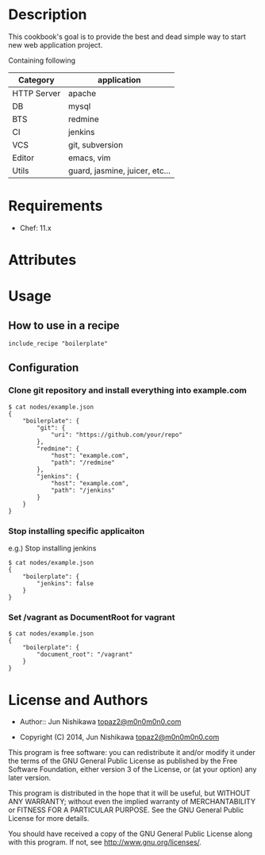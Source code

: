 Description
===========
This cookbook's goal is to provide the best and dead simple way to start new web application project.

Containing following

| Category | application |
| ------- | ---------- |
| HTTP Server | apache |
| DB | mysql |
| BTS | redmine |
| CI | jenkins |
| VCS | git, subversion |
| Editor | emacs, vim |
| Utils | guard, jasmine, juicer, etc... |

Requirements
============
* Chef: 11.x

Attributes
==========

Usage
=====

## How to use in a recipe
```
include_recipe "boilerplate"
```
## Configuration
### Clone git repository and install everything into example.com
```
$ cat nodes/example.json
{
    "boilerplate": {
        "git": {
            "uri": "https://github.com/your/repo"
        },
        "redmine": {
            "host": "example.com",
            "path": "/redmine"
        },
        "jenkins": {
            "host": "example.com",
            "path": "/jenkins"
        }
    }
}
```

### Stop installing specific applicaiton
e.g.) Stop installing jenkins
```
$ cat nodes/example.json
{
    "boilerplate": {
        "jenkins": false
    }
}
```

### Set /vagrant as DocumentRoot for vagrant
```
$ cat nodes/example.json
{
    "boilerplate": {
        "document_root": "/vagrant"
    }
}
```

License and Authors
===================

* Author:: Jun Nishikawa <topaz2@m0n0m0n0.com>

* Copyright (C) 2014, Jun Nishikawa <topaz2@m0n0m0n0.com>

This program is free software: you can redistribute it and/or modify
it under the terms of the GNU General Public License as published by
the Free Software Foundation, either version 3 of the License, or
(at your option) any later version.

This program is distributed in the hope that it will be useful,
but WITHOUT ANY WARRANTY; without even the implied warranty of
MERCHANTABILITY or FITNESS FOR A PARTICULAR PURPOSE.  See the
GNU General Public License for more details.

You should have received a copy of the GNU General Public License
along with this program.  If not, see <http://www.gnu.org/licenses/>.

